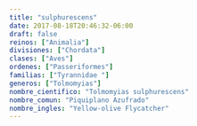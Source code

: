 ```yaml
---
title: "sulphurescens"
date: 2017-08-18T20:46:32-06:00
draft: false
reinos: ["Animalia"]
divisiones: ["Chordata"]
clases: ["Aves"]
ordenes: ["Passeriformes"]
familias: ["Tyrannidae "]
generos: ["Tolmomyias"]
nombre_cientifico: "Tolmomyias sulphurescens"
nombre_comun: "Piquiplano Azufrado"
nombre_ingles: "Yellow-olive Flycatcher"
---
```

